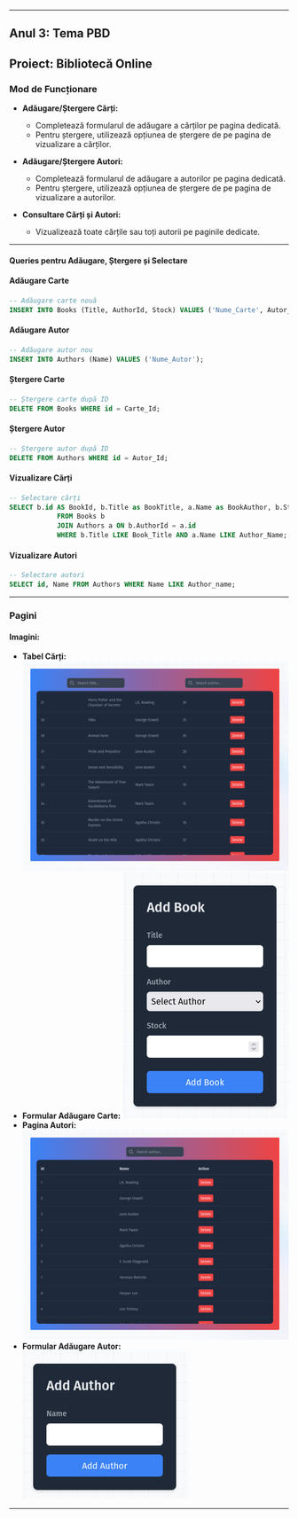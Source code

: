 
---

## **Anul 3: Tema PBD**
## **Proiect: Bibliotecă Online**


### **Mod de Funcționare**

- **Adăugare/Ștergere Cărți:**
  - Completează formularul de adăugare a cărților pe pagina dedicată.
  - Pentru ștergere, utilizează opțiunea de ștergere de pe pagina de vizualizare a cărților.

- **Adăugare/Ștergere Autori:**
  - Completează formularul de adăugare a autorilor pe pagina dedicată.
  - Pentru ștergere, utilizează opțiunea de ștergere de pe pagina de vizualizare a autorilor.

- **Consultare Cărți și Autori:**
  - Vizualizează toate cărțile sau toți autorii pe paginile dedicate.


---

#### **Queries pentru Adăugare, Ștergere și Selectare**

#### **Adăugare Carte**

```sql
-- Adăugare carte nouă
INSERT INTO Books (Title, AuthorId, Stock) VALUES ('Nume_Carte', Autor_Id, Cantitate_Stoc);
```

#### **Adăugare Autor**

```sql
-- Adăugare autor nou
INSERT INTO Authors (Name) VALUES ('Nume_Autor');
```

#### **Ștergere Carte**

```sql
-- Ștergere carte după ID
DELETE FROM Books WHERE id = Carte_Id;
```

#### **Ștergere Autor**

```sql
-- Ștergere autor după ID
DELETE FROM Authors WHERE id = Autor_Id;
```

#### **Vizualizare Cărți**

```sql
-- Selectare cărți
SELECT b.id AS BookId, b.Title as BookTitle, a.Name as BookAuthor, b.Stock as BookStock 
            FROM Books b 
            JOIN Authors a ON b.AuthorId = a.id 
            WHERE b.Title LIKE Book_Title AND a.Name LIKE Author_Name;
```

#### **Vizualizare Autori**

```sql
-- Selectare autori
SELECT id, Name FROM Authors WHERE Name LIKE Author_name;
```

---


### **Pagini**


#### **Imagini:**

- **Tabel Cărți:**
[![Adăugare Carte](images/books.png)](images/books.png)
- **Formular Adăugare Carte:**
[![Adăugare Carte](images/form_books.png)](images/form_books.png)
- **Pagina Autori:**
[![Adăugare Carte](images/authors.png)](images/authors.png)
- **Formular Adăugare Autor:**
[![Adăugare Carte](images/form_authors.png)](images/form_authors.png)


---